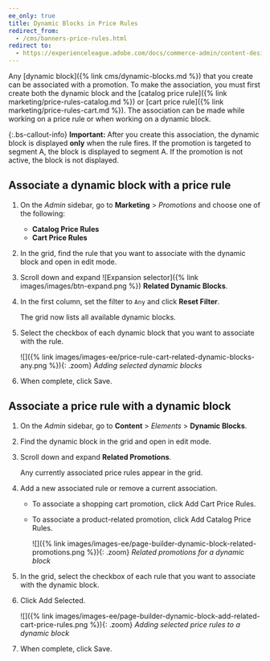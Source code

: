 ```yaml
---
ee_only: true
title: Dynamic Blocks in Price Rules
redirect_from:
  - /cms/banners-price-rules.html
redirect to:
  - https://experienceleague.adobe.com/docs/commerce-admin/content-design/elements/dynamic-blocks/dynamic-blocks-price-rules.html
---
```


Any [dynamic block]({% link cms/dynamic-blocks.md %}) that you create can be associated with a promotion. To make the association, you must first create both the dynamic block and the [catalog price rule]({% link marketing/price-rules-catalog.md %}) or [cart price rule]({% link marketing/price-rules-cart.md %}). The association can be made while working on a price rule or when working on a dynamic block.

{:.bs-callout-info}
**Important:** After you create this association, the dynamic block is displayed **only** when the rule fires. If the promotion is targeted to segment A, the block is displayed to segment A. If the promotion is not active, the block is not displayed.

## Associate a dynamic block with a price rule

1. On the _Admin_ sidebar, go to **Marketing** > _Promotions_ and choose one of the following:

   - **Catalog Price Rules**
   - **Cart Price Rules**

1. In the grid, find the rule that you want to associate with the dynamic block and open in edit mode.

1. Scroll down and expand ![Expansion selector]({% link images/images/btn-expand.png %}) **Related Dynamic Blocks**.

1. In the first column, set the filter to `Any` and click **Reset Filter**.

   The grid now lists all available dynamic blocks.

1. Select the checkbox of each dynamic block that you want to associate with the rule.

   ![]({% link images/images-ee/price-rule-cart-related-dynamic-blocks-any.png %}){: .zoom}
   _Adding selected dynamic blocks_

1. When complete, click <span class="btn">Save</span>.

## Associate a price rule with a dynamic block

1. On the _Admin_ sidebar, go to **Content** > _Elements_ > **Dynamic Blocks**.

1. Find the dynamic block in the grid and open in edit mode.

1. Scroll down and expand **Related Promotions**.

   Any currently associated price rules appear in the grid.

1. Add a new associated rule or remove a current association.

   - To associate a shopping cart promotion, click <span class="btn">Add Cart Price Rules</span>.

   - To associate a product-related promotion, click <span class="btn">Add Catalog Price Rules</span>.

      ![]({% link images/images-ee/page-builder-dynamic-block-related-promotions.png %}){: .zoom}
      _Related promotions for a dynamic block_

1. In the grid, select the checkbox of each rule that you want to associate with the dynamic block.

1. Click <span class="btn">Add Selected</span>.

   ![]({% link images/images-ee/page-builder-dynamic-block-add-related-cart-price-rules.png %}){: .zoom}
   _Adding selected price rules to a dynamic block_

1. When complete, click <span class="btn">Save</span>.
